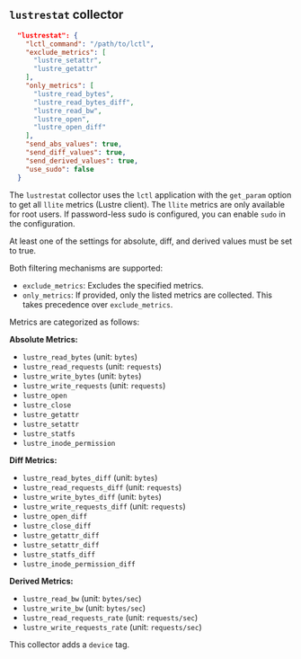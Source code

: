 ## `lustrestat` collector

```json
  "lustrestat": {
    "lctl_command": "/path/to/lctl",
    "exclude_metrics": [
      "lustre_setattr",
      "lustre_getattr"
    ],
    "only_metrics": [
      "lustre_read_bytes",
      "lustre_read_bytes_diff",
      "lustre_read_bw",
      "lustre_open",
      "lustre_open_diff"
    ],
    "send_abs_values": true,
    "send_diff_values": true,
    "send_derived_values": true,
    "use_sudo": false
  }
```

The `lustrestat` collector uses the `lctl` application with the `get_param` option to get all `llite` metrics (Lustre client). The `llite` metrics are only available for root users. If password-less sudo is configured, you can enable `sudo` in the configuration.

At least one of the settings for absolute, diff, and derived values must be set to true.

Both filtering mechanisms are supported:
- `exclude_metrics`: Excludes the specified metrics.
- `only_metrics`: If provided, only the listed metrics are collected. This takes precedence over `exclude_metrics`.


Metrics are categorized as follows:

**Absolute Metrics:**
- `lustre_read_bytes` (unit: `bytes`)
- `lustre_read_requests` (unit: `requests`)
- `lustre_write_bytes` (unit: `bytes`)
- `lustre_write_requests` (unit: `requests`)
- `lustre_open`
- `lustre_close`
- `lustre_getattr`
- `lustre_setattr`
- `lustre_statfs`
- `lustre_inode_permission`

**Diff Metrics:**
- `lustre_read_bytes_diff` (unit: `bytes`)
- `lustre_read_requests_diff` (unit: `requests`)
- `lustre_write_bytes_diff` (unit: `bytes`)
- `lustre_write_requests_diff` (unit: `requests`)
- `lustre_open_diff`
- `lustre_close_diff`
- `lustre_getattr_diff`
- `lustre_setattr_diff`
- `lustre_statfs_diff`
- `lustre_inode_permission_diff`

**Derived Metrics:**
- `lustre_read_bw` (unit: `bytes/sec`)
- `lustre_write_bw` (unit: `bytes/sec`)
- `lustre_read_requests_rate` (unit: `requests/sec`)
- `lustre_write_requests_rate` (unit: `requests/sec`)

This collector adds a `device` tag.
